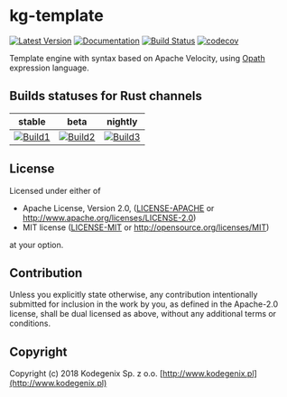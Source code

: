 # kg-template

[![Latest Version](https://img.shields.io/crates/v/kg-template.svg)](https://crates.io/crates/kg-template)
[![Documentation](https://docs.rs/kg-template/badge.svg)](https://docs.rs/kg-template)
[![Build Status](https://travis-ci.org/Kodegenix/kg-template.svg?branch=master)](https://travis-ci.org/Kodegenix/kg-template)
[![codecov](https://codecov.io/gh/kodegenix/kg-template/branch/master/graph/badge.svg)](https://codecov.io/gh/kodegenix/kg-template)

Template engine with syntax based on Apache Velocity, using [Opath](https://github.com/Kodegenix/kg-tree/blob/master/README.md) expression language.

## Builds statuses for Rust channels

| stable            | beta              | nightly           |
|-------------------|-------------------|-------------------|
| [![Build1][3]][4] | [![Build2][2]][4] | [![Build3][1]][4] |

[1]: https://travis-matrix-badges.herokuapp.com/repos/kodegenix/kg-template/branches/master/1
[2]: https://travis-matrix-badges.herokuapp.com/repos/kodegenix/kg-template/branches/master/2
[3]: https://travis-matrix-badges.herokuapp.com/repos/kodegenix/kg-template/branches/master/3
[4]: https://travis-ci.org/kodegenix/kg-template

## License

Licensed under either of
* Apache License, Version 2.0, ([LICENSE-APACHE](LICENSE-APACHE) or http://www.apache.org/licenses/LICENSE-2.0)
* MIT license ([LICENSE-MIT](LICENSE-MIT) or http://opensource.org/licenses/MIT)

at your option.

## Contribution

Unless you explicitly state otherwise, any contribution intentionally submitted
for inclusion in the work by you, as defined in the Apache-2.0 license, shall be dual licensed as above, without any
additional terms or conditions.

## Copyright

Copyright (c) 2018 Kodegenix Sp. z o.o. [http://www.kodegenix.pl](http://www.kodegenix.pl)
